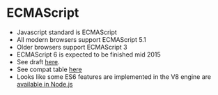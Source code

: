 
# ECMAScript

- Javascript standard is ECMAScript
- All modern browsers support ECMAScript 5.1
- Older browsers support ECMAScript 3
- ECMAScript 6 is expected to be finished mid 2015
- See draft [here](https://people.mozilla.org/~jorendorff/es6-draft.html).
- See compat table [here](http://kangax.github.io/compat-table/es5/)
- Looks like some ES6 features are implemented in the V8 engine are [available in Node.js](https://github.com/joyent/node/wiki/ES6-%28a.k.a.-Harmony%29-Features-Implemented-in-V8-and-Available-in-Node)
